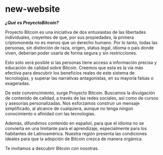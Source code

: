 # new-website
***¿Qué es ProyectoBitcoin?***

Proyecto Bitcoin es una iniciativa de dos entusiastas de las libertades individuales, creyentes de que, por sus propiedades, la primera criptomoneda no es menos que un derecho humano. Por lo tanto, todas las personas, sin distinción de raza, origen, status legal, idioma o país donde viven, deberían poder usarla de forma segura y sin restricciones.

Esto solo será posible si las personas tiene acceso a información precisa y educación de calidad sobre Bitcoin. Creemos que esta es la vía más efectiva para descubrir los beneficios reales de este sistema de tecnologías, y superar las narrativas antagonistas, en su mayoría falsas o exageradas.

De este convencimiento, surge Proyecto Bitcoin. Buscamos la divulgación de contenido de calidad, a través de las redes sociales, así como de cursos y asesorías personalizadas. Nos esforzamos construir un mensaje simplificado, al alcance de cualquiera, aunque no tenga ningún conocimiento o afinidad con las tecnologías.

Además, difundimos contenido en español, para que el idioma no se convierta en una limitante para el aprendizaje, especialmente para los habitantes de Latinoamérica. Nuestra región presenta las condiciones ideales para que la adopción de Bitcoin crezca de manera orgánica.

Te invitamos a descubrir Bitcoin con nosotras.
